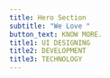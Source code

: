 ```yaml
---
title: Hero Section
subtitle: "We Love "
button_text: KNOW MORE.
title1: UI DESIGNING
title2: DEVELOPMENT
title3: TECHNOLOGY
---
```

